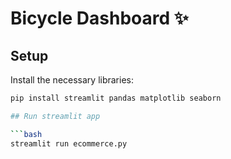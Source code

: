 # Bicycle Dashboard ✨

## Setup

   Install the necessary libraries:
   ```bash
   pip install streamlit pandas matplotlib seaborn

## Run streamlit app
 
   ```bash
   streamlit run ecommerce.py